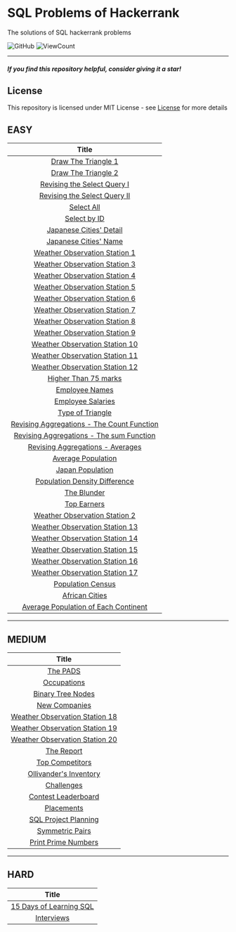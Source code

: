 # SQL Problems of Hackerrank
The solutions of SQL hackerrank problems 


![GitHub](https://img.shields.io/github/license/tawfikhammad/SQL_Problems-Hackerrank?style=flat)
![ViewCount](https://views.whatilearened.today/views/github/tawfikhammad/SQL_Problems-Hackerrank.svg?cache=remove)

---

#### *If you find this repository helpful, consider giving it a star!*

## License
This repository is licensed under MIT License - see [License](LICENSE) for more details

## EASY 

| Title |
| :---: | 
| [Draw The Triangle 1](https://github.com/tawfikhammad/SQL-Problems-Hackerrank/tree/main/Alternative%20Queries/Draw%20The%20Triangle%201) | 
| [Draw The Triangle 2](https://github.com/tawfikhammad/SQL-Problems-Hackerrank/tree/main/Alternative%20Queries/Draw%20The%20Triangle%202) | 
| [Revising the Select Query I](https://github.com/tawfikhammad/SQL-Problems-Hackerrank/tree/main/Basic%20Select/Revising%20the%20Select%20Query%20I) | 
| [Revising the Select Query II](https://github.com/tawfikhammad/SQL-Problems-Hackerrank/tree/main/Basic%20Select/Revising%20the%20Select%20Query%20II)  | 
| [Select All](https://github.com/tawfikhammad/SQL-Problems-Hackerrank/tree/main/Basic%20Select/Select%20All)  | 
| [Select by ID](https://github.com/tawfikhammad/SQL-Problems-Hackerrank/tree/main/Basic%20Select/Select%20by%20ID) | 
| [Japanese Cities' Detail](https://github.com/tawfikhammad/SQL-Problems-Hackerrank/tree/main/Basic%20Select/Japanese%20Cities'%20Detail)  | 
| [Japanese Cities' Name](https://github.com/tawfikhammad/SQL-Problems-Hackerrank/tree/main/Basic%20Select/Japanese%20Cities'%20Name)  | 
| [Weather Observation Station 1](https://github.com/tawfikhammad/SQL-Problems-Hackerrank/tree/main/Basic%20Select/Weather%20Observation%20Station%201)  |
| [Weather Observation Station 3](https://github.com/tawfikhammad/SQL-Problems-Hackerrank/tree/main/Basic%20Select/Weather%20Observation%20Station%203)  | 
| [Weather Observation Station 4](https://github.com/tawfikhammad/SQL-Problems-Hackerrank/tree/main/Basic%20Select/Weather%20Observation%20Station%204)  |
| [Weather Observation Station 5](https://github.com/tawfikhammad/SQL-Problems-Hackerrank/tree/main/Basic%20Select/Weather%20Observation%20Station%205) |
| [Weather Observation Station 6](https://github.com/tawfikhammad/SQL-Problems-Hackerrank/tree/main/Basic%20Select/Weather%20Observation%20Station%206)  |
| [Weather Observation Station 7](https://github.com/tawfikhammad/SQL-Problems-Hackerrank/tree/main/Basic%20Select/Weather%20Observation%20Station%207)  | 
| [Weather Observation Station 8](https://github.com/tawfikhammad/SQL-Problems-Hackerrank/tree/main/Basic%20Select/Weather%20Observation%20Station%208)  |
| [Weather Observation Station 9](https://github.com/tawfikhammad/SQL-Problems-Hackerrank/tree/main/Basic%20Select/Weather%20Observation%20Station%209)  |
| [Weather Observation Station 10](https://github.com/tawfikhammad/SQL-Problems-Hackerrank/tree/main/Basic%20Select/Weather%20Observation%20Station%2010)  | 
| [Weather Observation Station 11](https://github.com/tawfikhammad/SQL-Problems-Hackerrank/tree/main/Basic%20Select/Weather%20Observation%20Station%2011)  |
| [Weather Observation Station 12](https://github.com/tawfikhammad/SQL-Problems-Hackerrank/tree/main/Basic%20Select/Weather%20Observation%20Station%2012)  | 
| [Higher Than 75 marks](https://github.com/tawfikhammad/SQL-Problems-Hackerrank/tree/main/Basic%20Select/Higher%20Than%2075%20marks)| 
| [Employee Names](https://github.com/tawfikhammad/SQL-Problems-Hackerrank/tree/main/Basic%20Select/Employee%20Names) | 
| [Employee Salaries](https://github.com/tawfikhammad/SQL-Problems-Hackerrank/tree/main/Basic%20Select/Employee%20Salaries) | 
| [Type of Triangle](https://github.com/tawfikhammad/SQL-Problems-Hackerrank/tree/main/Advanced%20Selection/Type%20of%20Triangle) | 
| [Revising Aggregations - The Count Function](https://github.com/tawfikhammad/SQL-Problems-Hackerrank/tree/main/Aggregation/Revising%20Aggregations%20-%20The%20Count%20Function) | 
| [Revising Aggregations - The sum Function](https://github.com/tawfikhammad/SQL-Problems-Hackerrank/tree/main/Aggregation/Revising%20Aggregations%20-%20The%20sum%20Function) | 
| [Revising Aggregations - Averages](https://github.com/tawfikhammad/SQL-Problems-Hackerrank/tree/main/Aggregation/Revising%20Aggregations%20-%20Averages) | 
| [Average Population](https://github.com/tawfikhammad/SQL-Problems-Hackerrank/tree/main/Aggregation/Average%20Population) |
| [Japan Population](https://github.com/tawfikhammad/SQL-Problems-Hackerrank/tree/main/Aggregation/Japan%20Population) |
| [Population Density Difference](https://github.com/tawfikhammad/SQL-Problems-Hackerrank/tree/main/Aggregation/Population%20Density%20Difference) |
| [The Blunder](https://github.com/tawfikhammad/SQL-Problems-Hackerrank/tree/main/Aggregation/The%20Blunder) |
| [Top Earners](https://github.com/tawfikhammad/SQL-Problems-Hackerrank/tree/main/Aggregation/Top%20Earners) |
| [Weather Observation Station 2](https://github.com/tawfikhammad/SQL-Problems-Hackerrank/tree/main/Aggregation/Weather%20Observation%20Station%202)  |
| [Weather Observation Station 13](https://github.com/tawfikhammad/SQL-Problems-Hackerrank/tree/main/Aggregation/Weather%20Observation%20Station%2013)  |
| [Weather Observation Station 14](https://github.com/tawfikhammad/SQL-Problems-Hackerrank/tree/main/Aggregation/Weather%20Observation%20Station%2014)  |
| [Weather Observation Station 15](https://github.com/tawfikhammad/SQL-Problems-Hackerrank/tree/main/Aggregation/Weather%20Observation%20Station%2015)  |
| [Weather Observation Station 16](https://github.com/tawfikhammad/SQL-Problems-Hackerrank/tree/main/Aggregation/Weather%20Observation%20Station%2016)  |
| [Weather Observation Station 17](https://github.com/tawfikhammad/SQL-Problems-Hackerrank/tree/main/Aggregation/Weather%20Observation%20Station%2017)  |
| [Population Census](https://github.com/tawfikhammad/SQL-Problems-Hackerrank/tree/main/Basic%20Join/Population%20Census) |
| [African Cities](https://github.com/tawfikhammad/SQL-Problems-Hackerrank/tree/main/Basic%20Join/African%20Cities) |
| [Average Population of Each Continent](https://github.com/tawfikhammad/SQL-Problems-Hackerrank/tree/main/Basic%20Join/Average%20Population%20of%20Each%20Continent) |

-----------------------------------------------------------------------------------------------------------------------------------------------------------------------------

## MEDIUM 

| Title |
| :---: | 
| [The PADS](https://github.com/tawfikhammad/SQL-Problems-Hackerrank/tree/main/Advanced%20Selection/The%20PADS) | 
| [Occupations](https://github.com/tawfikhammad/SQL-Problems-Hackerrank/tree/main/Advanced%20Selection/Occupations) | 
| [Binary Tree Nodes](https://github.com/tawfikhammad/SQL-Problems-Hackerrank/tree/main/Advanced%20Selection/Binary%20Tree%20Nodes) | 
| [New Companies](https://github.com/tawfikhammad/SQL-Problems-Hackerrank/tree/main/Advanced%20Selection/New%20Companies)  | 
| [Weather Observation Station 18](https://github.com/tawfikhammad/SQL-Problems-Hackerrank/tree/main/Aggregation/Weather%20Observation%20Station%2018)  | 
| [Weather Observation Station 19](https://github.com/tawfikhammad/SQL-Problems-Hackerrank/tree/main/Aggregation/Weather%20Observation%20Station%2019)  | 
| [Weather Observation Station 20](https://github.com/tawfikhammad/SQL-Problems-Hackerrank/tree/main/Aggregation/Weather%20Observation%20Station%2020)  | 
| [The Report](https://github.com/tawfikhammad/SQL-Problems-Hackerrank/tree/main/Basic%20Join/The%20Report)  | 
| [Top Competitors](https://github.com/tawfikhammad/SQL-Problems-Hackerrank/tree/main/Basic%20Join/Top%20Competitors)  |
| [Ollivander's Inventory](https://github.com/tawfikhammad/SQL-Problems-Hackerrank/tree/main/Basic%20Join/Ollivander's%20Inventory)  | 
| [Challenges](https://github.com/tawfikhammad/SQL-Problems-Hackerrank/tree/main/Basic%20Join/Challenges)  |
| [Contest Leaderboard](https://github.com/tawfikhammad/SQL-Problems-Hackerrank/tree/main/Basic%20Join/Contest%20Leaderboard) |
| [Placements](https://github.com/tawfikhammad/SQL-Problems-Hackerrank/tree/main/Advanced%20Join/Placements)  |
| [SQL Project Planning](https://github.com/tawfikhammad/SQL-Problems-Hackerrank/tree/main/Advanced%20Join/SQL%20Project%20Planning)  | 
| [Symmetric Pairs](https://github.com/tawfikhammad/SQL-Problems-Hackerrank/tree/main/Advanced%20Join/Symmetric%20Pairs)  |
| [Print Prime Numbers](https://github.com/tawfikhammad/SQL-Problems-Hackerrank/tree/main/Alternative%20Queries/Print%20Prime%20Numbers)  |

-----------------------------------------------------------------------------------------------------------------------------------------------------------------------------

## HARD 

| Title |
| :---: | 
| [15 Days of Learning SQL](https://github.com/tawfikhammad/SQL-Problems-Hackerrank/tree/main/Advanced%20Join/15%20Days%20of%20Learning%20SQL) | 
| [Interviews](https://github.com/tawfikhammad/SQL-Problems-Hackerrank/tree/main/Advanced%20Join/Interviews) | 
